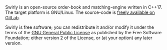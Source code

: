 Swirly is an open-source order-book and matching-engine written in C++17. The target platform is
GNU/Linux. The source-code is
[freely available on GitLab](https://gitlab.com/swirlycloud/swirly-cpp).

Swirly is free software; you can redistribute it and/or modify it under the terms of the
[GNU General Public License](http://www.gnu.org/licenses/old-licenses/gpl-2.0.txt) as published by
the Free Software Foundation; either version 2 of the License, or (at your option) any later
version.
